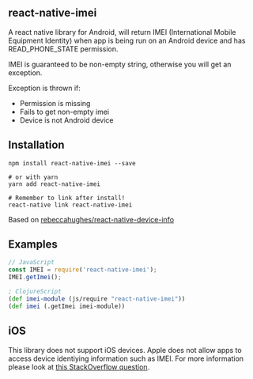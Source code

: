 ## react-native-imei

A react native library for Android, will return IMEI (International Mobile Equipment Identity) when app is being run on an Android device and has READ_PHONE_STATE permission.

IMEI is guaranteed to be non-empty string, otherwise you will get an exception.

Exception is thrown if:
  * Permission is missing
  * Fails to get non-empty imei
  * Device is not Android device


## Installation

```
npm install react-native-imei --save

# or with yarn
yarn add react-native-imei

# Remember to link after install!
react-native link react-native-imei
```

Based on [rebeccahughes/react-native-device-info](https://github.com/rebeccahughes/react-native-device-info)

## Examples

```javascript
// JavaScript
const IMEI = require('react-native-imei');
IMEI.getImei();
```

```clojure
; ClojureScript
(def imei-module (js/require "react-native-imei"))
(def imei (.getImei imei-module))
```

## iOS

This library does not support iOS devices. Apple does not allow apps to access device identiying information such as IMEI. For more information please look at [this StackOverflow question](https://stackoverflow.com/a/19927376).
